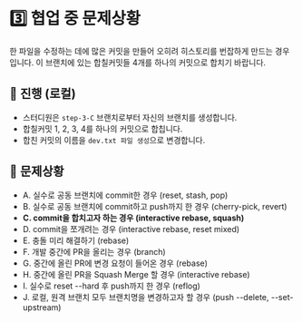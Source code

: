 # 3️⃣️ 협업 중 문제상황
 한 파일을 수정하는 데에 많은 커밋을 만들어 오히려 히스토리를 번잡하게 만드는 경우입니다. 이 브랜치에 있는 합칠커밋들 4개를 하나의 커밋으로 합치기 바랍니다.

## 📜️ 진행 (로컬)
- 스터디원은 `step-3-C` 브랜치로부터 자신의 브랜치를 생성합니다.
- 합칠커밋 1, 2, 3, 4를 하나의 커밋으로 합칩니다.
- 합친 커밋의 이름을 `dev.txt 파일 생성`으로 변경합니다.

## 🚨️ 문제상황
- A. 실수로 공동 브랜치에 commit한 경우 (reset, stash, pop)
- B. 실수로 공동 브랜치에 commit하고 push까지 한 경우 (cherry-pick, revert)
- **C. commit을 합치고자 하는 경우 (interactive rebase, squash)**
- D. commit을 쪼개려는 경우 (interactive rebase, reset mixed)
- E. 충돌 미리 해결하기 (rebase)
- F. 개발 중간에 PR을 올리는 경우 (branch)
- G. 중간에 올린 PR에 변경 요청이 들어온 경우 (rebase)
- H. 중간에 올린 PR을 Squash Merge 할 경우 (interactive rebase)
- I. 실수로 reset --hard 후 push까지 한 경우 (reflog)
- J. 로컬, 원격 브랜치 모두 브랜치명을 변경하고자 할 경우 (push --delete, --set-upstream)